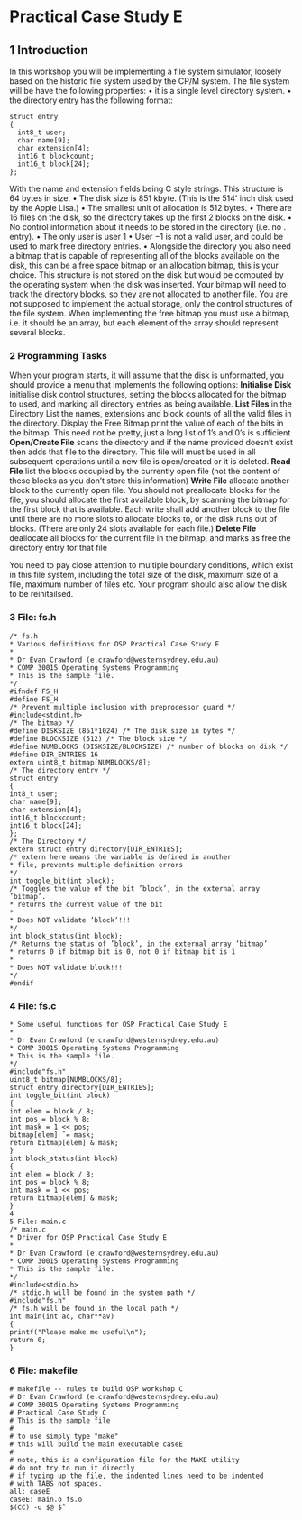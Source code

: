# Practical Case Study E
## 1 Introduction
In this workshop you will be implementing a file system simulator, loosely based on the historic file system used
by the CP/M system.
The file system will be have the following properties:
• it is a single level directory system.
• the directory entry has the following format:
```
struct entry
{
  int8_t user;
  char name[9];
  char extension[4];
  int16_t blockcount;
  int16_t block[24];
};
```
With the name and extension fields being C style strings. This structure is 64 bytes in size.
• The disk size is 851 kbyte. (This is the 514' inch disk used by the Apple Lisa.)
• The smallest unit of allocation is 512 bytes.
• There are 16 files on the disk, so the directory takes up the first 2 blocks on the disk.
• No control information about it needs to be stored in the directory (i.e. no . entry).
• The only user is user 1
• User −1 is not a valid user, and could be used to mark free directory entries.
• Alongside the directory you also need a bitmap that is capable of representing all of the blocks available
on the disk, this can be a free space bitmap or an allocation bitmap, this is your choice. This structure is
not stored on the disk but would be computed by the operating system when the disk was inserted. Your
bitmap will need to track the directory blocks, so they are not allocated to another file.
You are not supposed to implement the actual storage, only the control structures of the file system. When
implementing the free bitmap you must use a bitmap, i.e. it should be an array, but each element of the array
should represent several blocks.

### 2 Programming Tasks
When your program starts, it will assume that the disk is unformatted, you should provide a menu that implements
the following options:
**Initialise Disk** initialise disk control structures, setting the blocks allocated for the bitmap to used, and marking
all directory entries as being available.
**List Files** in the Directory List the names, extensions and block counts of all the valid files in the directory.
Display the Free Bitmap print the value of each of the bits in the bitmap. This need not be pretty, just a long list
of 1’s and 0’s is sufficient
**Open/Create File** scans the directory and if the name provided doesn’t exist then adds that file to the directory.
This file will must be used in all subsequent operations until a new file is open/created or it is deleted.
**Read File** list the blocks occupied by the currently open file (not the content of these blocks as you don’t store
this information)
**Write File** allocate another block to the currently open file. You should not preallocate blocks for the file, you
should allocate the first available block, by scanning the bitmap for the first block that is available. Each
write shall add another block to the file until there are no more slots to allocate blocks to, or the disk runs
out of blocks. (There are only 24 slots available for each file.)
**Delete File** deallocate all blocks for the current file in the bitmap, and marks as free the directory entry for that
file

You need to pay close attention to multiple boundary conditions, which exist in this file system, including the
total size of the disk, maximum size of a file, maximum number of files etc. Your program should also allow the
disk to be reinitailsed.


### 3 File: fs.h
```
/* fs.h
* Various definitions for OSP Practical Case Study E
*
* Dr Evan Crawford (e.crawford@westernsydney.edu.au)
* COMP 30015 Operating Systems Programming
* This is the sample file.
*/
#ifndef FS_H
#define FS_H
/* Prevent multiple inclusion with preprocessor guard */
#include<stdint.h>
/* The bitmap */
#define DISKSIZE (851*1024) /* The disk size in bytes */
#define BLOCKSIZE (512) /* The block size */
#define NUMBLOCKS (DISKSIZE/BLOCKSIZE) /* number of blocks on disk */
#define DIR_ENTRIES 16
extern uint8_t bitmap[NUMBLOCKS/8];
/* The directory entry */
struct entry
{
int8_t user;
char name[9];
char extension[4];
int16_t blockcount;
int16_t block[24];
};
/* The Directory */
extern struct entry directory[DIR_ENTRIES];
/* extern here means the variable is defined in another
* file, prevents multiple definition errors
*/
int toggle_bit(int block);
/* Toggles the value of the bit ’block’, in the external array ’bitmap’.
* returns the current value of the bit
*
* Does NOT validate ’block’!!!
*/
int block_status(int block);
/* Returns the status of ’block’, in the external array ’bitmap’
* returns 0 if bitmap bit is 0, not 0 if bitmap bit is 1
*
* Does NOT validate block!!!
*/
#endif
```

### 4 File: fs.c
```/* fs.c
* Some useful functions for OSP Practical Case Study E
*
* Dr Evan Crawford (e.crawford@westernsydney.edu.au)
* COMP 30015 Operating Systems Programming
* This is the sample file.
*/
#include"fs.h"
uint8_t bitmap[NUMBLOCKS/8];
struct entry directory[DIR_ENTRIES];
int toggle_bit(int block)
{
int elem = block / 8;
int pos = block % 8;
int mask = 1 << pos;
bitmap[elem] ˆ= mask;
return bitmap[elem] & mask;
}
int block_status(int block)
{
int elem = block / 8;
int pos = block % 8;
int mask = 1 << pos;
return bitmap[elem] & mask;
}
4
5 File: main.c
/* main.c
* Driver for OSP Practical Case Study E
*
* Dr Evan Crawford (e.crawford@westernsydney.edu.au)
* COMP 30015 Operating Systems Programming
* This is the sample file.
*/
#include<stdio.h>
/* stdio.h will be found in the system path */
#include"fs.h"
/* fs.h will be found in the local path */
int main(int ac, char**av)
{
printf("Please make me useful\n");
return 0;
}
```

### 6 File: makefile
```
# makefile -- rules to build OSP workshop C
# Dr Evan Crawford (e.crawford@westernsydney.edu.au)
# COMP 30015 Operating Systems Programming
# Practical Case Study C
# This is the sample file
#
# to use simply type "make"
# this will build the main executable caseE
#
# note, this is a configuration file for the MAKE utility
# do not try to run it directly
# if typing up the file, the indented lines need to be indented
# with TABS not spaces.
all: caseE
caseE: main.o fs.o
$(CC) -o $@ $ˆ
```

